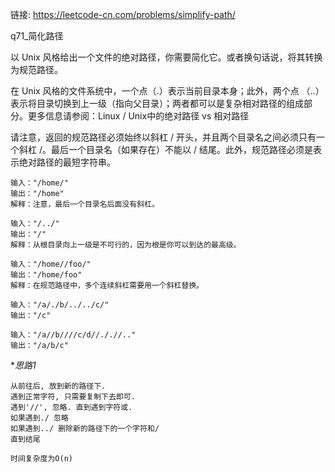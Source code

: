 链接:  https://leetcode-cn.com/problems/simplify-path/

q71_简化路径

以 Unix 风格给出一个文件的绝对路径，你需要简化它。或者换句话说，将其转换为规范路径。

在 Unix 风格的文件系统中，一个点（.）表示当前目录本身；此外，两个点 （..） 表示将目录切换到上一级（指向父目录）；两者都可以是复杂相对路径的组成部分。更多信息请参阅：Linux / Unix中的绝对路径 vs 相对路径

请注意，返回的规范路径必须始终以斜杠 / 开头，并且两个目录名之间必须只有一个斜杠 /。最后一个目录名（如果存在）不能以 / 结尾。此外，规范路径必须是表示绝对路径的最短字符串。

```
输入："/home/"
输出："/home"
解释：注意，最后一个目录名后面没有斜杠。

输入："/../"
输出："/"
解释：从根目录向上一级是不可行的，因为根是你可以到达的最高级。

输入："/home//foo/"
输出："/home/foo"
解释：在规范路径中，多个连续斜杠需要用一个斜杠替换。

输入："/a/./b/../../c/"
输出："/c"

输入："/a//b////c/d//././/.."
输出："/a/b/c"
```

**思路1*

```
从前往后, 放到新的路径下.
遇到正常字符, 只需要复制下去即可.
遇到'//', 忽略. 直到遇到字符或. 
如果遇到./ 忽略
如果遇到../ 删除新的路径下的一个字符和/
直到结尾

时间复杂度为O(n)
```









